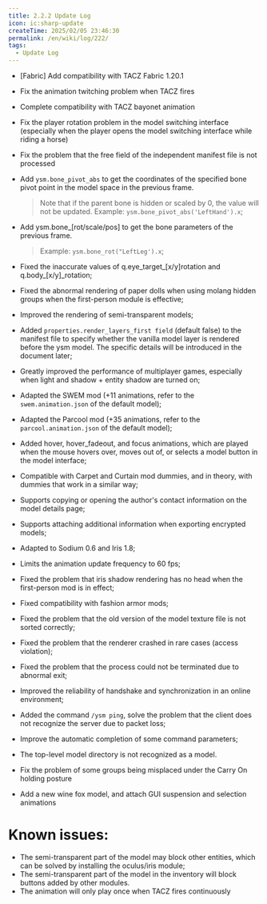 ```yaml
---
title: 2.2.2 Update Log
icon: ic:sharp-update
createTime: 2025/02/05 23:46:30
permalink: /en/wiki/log/222/
tags:
  - Update Log
---
```


- [Fabric] Add compatibility with TACZ Fabric 1.20.1

- Fix the animation twitching problem when TACZ fires

- Complete compatibility with TACZ bayonet animation

- Fix the player rotation problem in the model switching interface (especially when the player opens the model switching interface while riding a horse)

- Fix the problem that the free field of the independent manifest file is not processed

- Add `ysm.bone_pivot_abs` to get the coordinates of the specified bone pivot point in the model space in the previous frame.

  > Note that if the parent bone is hidden or scaled by 0, the value will not be updated. Example: `ysm.bone_pivot_abs('LeftHand').x`;

- Add ysm.bone\_[rot/scale/pos] to get the bone parameters of the previous frame.

  > Example: `ysm.bone_rot("LeftLeg').x`;

- Fixed the inaccurate values of q.eye_target_[x/y]rotation and q.body_[x/y]_rotation;

- Fixed the abnormal rendering of paper dolls when using molang hidden groups when the first-person module is effective;

- Improved the rendering of semi-transparent models;

- Added `properties.render_layers_first field` (default false) to the manifest file to specify whether the vanilla model layer is rendered before the ysm model. The specific details will be introduced in the document later;

- Greatly improved the performance of multiplayer games, especially when light and shadow + entity shadow are turned on;

- Adapted the SWEM mod (+11 animations, refer to the `swem.animation.json` of the default model);
- Adapted the Parcool mod (+35 animations, refer to the `parcool.animation.json` of the default model);
- Added hover, hover_fadeout, and focus animations, which are played when the mouse hovers over, moves out of, or selects a model button in the model interface;
- Compatible with Carpet and Curtain mod dummies, and in theory, with dummies that work in a similar way;

- Supports copying or opening the author's contact information on the model details page;

- Supports attaching additional information when exporting encrypted models;

- Adapted to Sodium 0.6 and Iris 1.8;

- Limits the animation update frequency to 60 fps;

- Fixed the problem that iris shadow rendering has no head when the first-person mod is in effect;

- Fixed compatibility with fashion armor mods;

- Fixed the problem that the old version of the model texture file is not sorted correctly;

- Fixed the problem that the renderer crashed in rare cases (access violation);

- Fixed the problem that the process could not be terminated due to abnormal exit;

- Improved the reliability of handshake and synchronization in an online environment;

- Added the command `/ysm ping`, solve the problem that the client does not recognize the server due to packet loss;

- Improve the automatic completion of some command parameters;

- The top-level model directory is not recognized as a model.

- Fix the problem of some groups being misplaced under the Carry On holding posture

- Add a new wine fox model, and attach GUI suspension and selection animations

# Known issues:
- The semi-transparent part of the model may block other entities, which can be solved by installing the oculus/iris module;
- The semi-transparent part of the model in the inventory will block buttons added by other modules.
- The animation will only play once when TACZ fires continuously